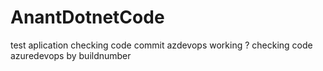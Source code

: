 # AnantDotnetCode
test aplication
checking code commit azdevops working ?
checking code azuredevops by buildnumber 
